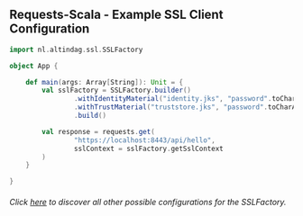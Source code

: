 ## Requests-Scala - Example SSL Client Configuration

```scala
import nl.altindag.ssl.SSLFactory

object App {

    def main(args: Array[String]): Unit = {
        val sslFactory = SSLFactory.builder()
                .withIdentityMaterial("identity.jks", "password".toCharArray)
                .withTrustMaterial("truststore.jks", "password".toCharArray)
                .build()

        val response = requests.get(
                "https://localhost:8443/api/hello",
                sslContext = sslFactory.getSslContext
        )
    }

}
```
###### Click [here](../usage.html) to discover all other possible configurations for the SSLFactory.